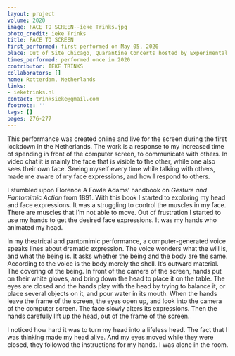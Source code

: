 ```yaml
---
layout: project
volume: 2020
image: FACE_TO_SCREEN--ieke_Trinks.jpg
photo_credit: ieke Trinks
title: FACE TO SCREEN
first_performed: first performed on May 05, 2020
place: Out of Site Chicago, Quarantine Concerts hosted by Experimental Sound Studio
times_performed: performed once in 2020
contributor: IEKE TRINKS
collaborators: []
home: Rotterdam, Netherlands
links:
- ieketrinks.nl
contact: trinksieke@gmail.com
footnote: ''
tags: []
pages: 276-277
---
```




This performance was created online and live for the screen during the first lockdown in the Netherlands. The work is a response to my increased time of spending in front of the computer screen, to communicate with others. In video chat it is mainly the face that is visible to the other, while one also sees their own face. Seeing myself every time while talking with others, made me aware of my face expressions, and how I respond to others. 

I stumbled upon Florence A Fowle Adams’ handbook on *Gesture and Pantomimic Action* from 1891. With this book I started to exploring my head and face expressions. It was a struggling to control the muscles in my face. There are muscles that I’m not able to move. Out of frustration I started to use my hands to get the desired face expressions. It was my hands who animated my head.

In my theatrical and pantomimic performance, a computer-generated voice speaks lines about dramatic expression. The voice wonders what the will is, and what the being is. It asks whether the being and the body are the same. According to the voice is the body merely the shell. It’s outward material. The covering of the being. In front of the camera of the screen, hands put on their white gloves, and bring down the head to place it on the table. The eyes are closed and the hands play with the head by trying to balance it, or place several objects on it, and pour water in its mouth. When the hands leave the frame of the screen, the eyes open up, and look into the camera of the computer screen. The face slowly alters its expressions. Then the hands carefully lift up the head, out of the frame of the screen.

I noticed how hard it was to turn my head into a lifeless head. The fact that I was thinking made my head alive. And my eyes moved while they were closed, they followed the instructions for my hands. I was alone in the room.

